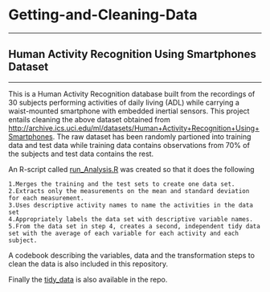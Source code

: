 # Getting-and-Cleaning-Data

*******************************************************
## Human Activity Recognition Using Smartphones Dataset
*******************************************************
  This is a Human Activity Recognition database built from the recordings of 30 subjects performing activities of daily living (ADL) while carrying a waist-mounted smartphone with embedded inertial sensors.
  This project entails cleaning the above dataset obtained from http://archive.ics.uci.edu/ml/datasets/Human+Activity+Recognition+Using+Smartphones. The raw dataset has been randomly partioned into training data and test data while training data contains observations from 70% of the subjects and test data contains the rest.
 
 An R-script called [run_Analysis.R](https://github.com/Vickiemv/Getting-and-Cleaning-Data/blob/master/run_Analysis.R) was created so that it does the following
 
    1.Merges the training and the test sets to create one data set.
    2.Extracts only the measurements on the mean and standard deviation for each measurement.
    3.Uses descriptive activity names to name the activities in the data set
    4.Appropriately labels the data set with descriptive variable names.
    5.From the data set in step 4, creates a second, independent tidy data set with the average of each variable for each activity and each subject.
    
 A codebook describing the variables, data and the transformation steps to clean the data is also included in this repository.
 
 Finally the [tidy_data](https://github.com/Vickiemv/Getting-and-Cleaning-Data/blob/master/tidyData.txt) is also available in the repo.
